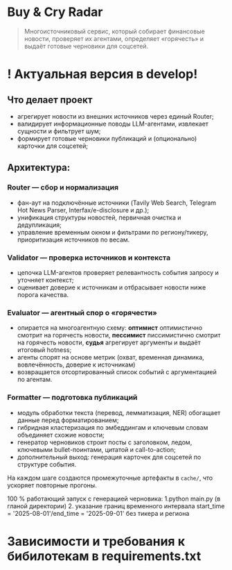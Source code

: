 # Buy & Cry Radar

> Многоисточниковый сервис, который собирает финансовые новости, проверяет их агентами, определяет «горячесть» и выдаёт готовые черновики для соцсетей.
# ! Актуальная версия в develop! 
## Что делает проект
- агрегирует новости из внешних источников через единый Router;
- валидирует информационные поводы LLM-агентами, извлекает сущности и фильтрует шум;
- формирует готовые черновики публикаций и (опционально) карточки для соцсетей;

## Архитектура:

### Router — сбор и нормализация
- фан-аут на подключённые источники (Tavily Web Search, Telegram Hot News Parser, Interfax/e-disclosure и др.);
- унификация структуры новостей, первичная очистка и дедупликация;
- управление временным окном и фильтрами по региону/тикеру, приоритизация источников по весам.

### Validator — проверка источников и контекста
- цепочка LLM-агентов проверяет релевантность события запросу и уточняет контекст;
- оценивает доверие к источникам и отбрасывает новости ниже порога качества.

### Evaluator — агентный спор о «горячести»
- опирается на многоагентную схему: **оптимист** оптимистично смотрит на горячесть новости, **пессимист** писсимистично смотрит на горячесть новости, **судья** агрегирует аргументы и выдаёт итоговый hotness;
- агенты спорят на основе метрик (охват, временная динамика, вовлечённость, доверие к источникам) 
- возвращается отсортированный список событий с аргументацией по агентам.

### Formatter — подготовка публикаций
- модуль обработки текста (перевод, лемматизация, NER) обогащает данные перед форматированием;
- гибридная кластеризация по эмбеддингам и ключевым словам объединяет схожие новости;
- генератор черновиков строит посты с заголовком, ледом, ключевыми bullet-поинтами, цитатой и call-to-action;
- дополнительный выход: генерация карточек для соцсетей по структуре события.


На каждом шаге создаются промежуточные артефакты в `cache/`, что ускоряет повторные прогоны.

100 % работающий запуск c генерацией черновика:
1.python main.py (в гланой директории)
2. указание границ временного интервала start_time = '2025-08-01'/end_time = '2025-09-01' без тикера и региона

# Зависимости и требования к бибилотекам в requirements.txt

